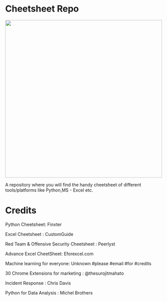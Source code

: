 # Cheetsheet Repo
<img src="https://1.bp.blogspot.com/-z6g5Gj2vWBI/Xay3pQt5lyI/AAAAAAAAUPY/YMXp6wYVk0cAgZs53dledZIGoWCJ5AgEQCLcBGAsYHQ/s400/ZigzagAccomplishedAmericanwarmblood-max-1mb.gif" align="centre" height="undefined" width="500" />
</div>

A repository where you will find the handy cheetsheet of different tools/platforms like Python,MS - Excel etc.

# Credits

Python Cheetsheet: Finxter

Excel Cheetsheet : CustomGuide

Red Team & Offensive Security Cheetsheet : Peerlyst

Advance Excel CheetSheet: Eforexcel.com

Machine learning for everyone: Unknown #please #email #for #credits

30 Chrome Extensions for marketing : @thesurojitmahato

Incident Response : Chris Davis 

Python for Data Analysis : Michel Brothers

